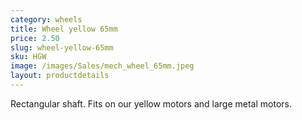 ```yaml
---
category: wheels
title: Wheel yellow 65mm
price: 2.50
slug: wheel-yellow-65mm
sku: HGW
image: /images/Sales/mech_wheel_65mm.jpeg
layout: productdetails
---
```


Rectangular shaft. Fits on our yellow motors and large metal motors.
